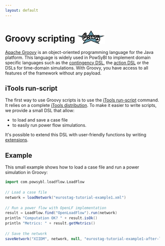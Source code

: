 ```yaml
---
layout: default
---
```


# Groovy scripting <img src="./img/groovy-logo.png" alt="" style="vertical-align: bottom" height="45"/>
[Apache Groovy](https://groovy-lang.org/) is an object-oriented programming language for the Java platform. This language is widely used in PowSyBl to implement domain specific languages such as the [contingency DSL](../../simulation/securityanalysis/contingency-dsl.md), the [action DSL](../../simulation/securityanalysis/action-dsl.md) or the DSLs for time-domain simulations. With Groovy, you have access to all features of the framework without any payload.

## iTools run-script
The first way to use Groovy scripts is to use the [iTools run-script](../../user/itools/run-script.md) command. It relies on a complete [iTools distribution](../../user/index.md#installation-from-binaries). To make it easier to write scripts, we provide a small DSL that allow:
- to load and save a case file
- to easily run power flow simulations.

It's possible to extend this DSL with user-friendly functions by writing [extensions]().

## Example
This small example shows how to load a case file and run a power simulation in Groovy:
```groovy
import com.powsybl.loadflow.LoadFlow

// Load a case file
network = loadNetwork("eurostag-tutorial-example1.xml")

// Run a power flow with OpenLF implementation
result = LoadFlow.find("OpenLoadFlow").run(network)
println "Computation OK? " + result.isOk()
println "Metrics: " + result.getMetrics()

// Save the network
saveNetwork("XIIDM", network, null, "eurostag-tutorial-example1-after-lf.xml")
```
